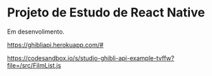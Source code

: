 # Projeto de Estudo de React Native

Em desenvolimento.

https://ghibliapi.herokuapp.com/#

https://codesandbox.io/s/studio-ghibli-api-example-tvffw?file=/src/FilmList.js
